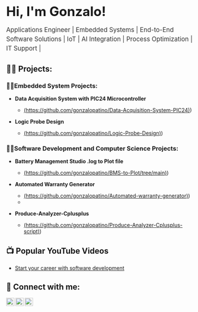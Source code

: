 <h1 style="font-size: 2.5em; font-weight: bold; margin-bottom: 10px;">Hi, I'm Gonzalo!</h1>
<p style="font-size: 1.2em; line-height: 1.5; color: #333;">
  Applications Engineer | Embedded Systems | End-to-End Software Solutions | IoT | AI Integration | Process Optimization | IT Support | 
</p>


<h2>👨‍💻 Projects:</h2>

<h3>👨‍💻Embedded System Projects:</h3>

- <b>Data Acquisition System with PIC24 Microcontroller </b>

  - [(https://github.com/gonzalopatino/Data-Acquisition-System-PIC24)](https://github.com/gonzalopatino/Data-Acquisition-System-PIC24))
 
- <b>Logic Probe Design </b>

  - [(https://github.com/gonzalopatino/Logic-Probe-Design)](https://github.com/gonzalopatino/Logic-Probe-Design))    

<h3>👨‍💻Software Development and Computer Science Projects:</h3>



- <b>Battery Management Studio .log to Plot file </b>

  - [(https://github.com/gonzalopatino/BMS-to-Plot/tree/main)](https://github.com/gonzalopatino/BMS-to-Plot/tree/main))

- <b>Automated Warranty Generator</b>

  - [(https://github.com/gonzalopatino/Automated-warranty-generator)](https://github.com/gonzalopatino/Automated-warranty-generator))
  - 
- <b>Produce-Analyzer-Cplusplus </b>

  - [(https://github.com/gonzalopatino/Produce-Analyzer-Cplusplus-script)](https://github.com/gonzalopatino/Produce-Analyzer-Cplusplus-script)) 

<h2>📺 Popular YouTube Videos</h2>

- [Start your career with software development](https://youtu.be/gU1KizcW9Oc)


<h2> 🤳 Connect with me:</h2>

[<img align="left" alt="JoshMadakor | YouTube" width="22px" src="https://cdn.jsdelivr.net/npm/simple-icons@v3/icons/youtube.svg" />][youtube]
[<img align="left" alt="JoshMadakor | LinkedIn" width="22px" src="https://cdn.jsdelivr.net/npm/simple-icons@v3/icons/linkedin.svg" />][linkedin]
[<img align="left" alt="JoshMadakor | Instagram" width="22px" src="https://cdn.jsdelivr.net/npm/simple-icons@v3/icons/instagram.svg" />][instagram]


[youtube]: https://www.youtube.com/@patinodevai
[instagram]: https://www.instagram.com/patinodevai
[linkedin]: https://linkedin.com/in/gpatinoc

<!--
**gonzalopatino/gonzalopatino** is a ✨ _special_ ✨ repository because its `README.md` (this file) appears on your GitHub profile.

